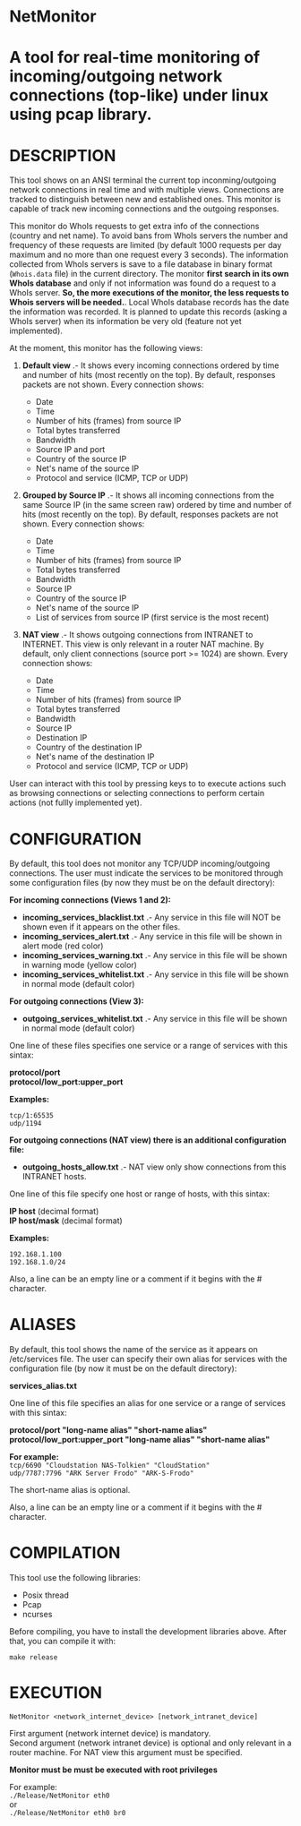 # NetMonitor
A tool for real-time monitoring of incoming/outgoing network connections (top-like) under linux using pcap library.
===================================================================================================================

DESCRIPTION
===========
This tool shows on an ANSI terminal the current top inconming/outgoing network connections in real time and with multiple views. Connections are tracked to distinguish between new and established ones. This monitor is capable of track new incoming connections and the outgoing responses.

This monitor do WhoIs requests to get extra info of the connections (country and net name). To avoid bans from WhoIs servers the number and frequency of these requests are limited (by default 1000 requests per day maximum and no more than one request every 3 seconds). The information collected from WhoIs servers is save to a file database in binary format (`Whois.data` file) in the current directory. The monitor **first search in its own WhoIs database** and only if not information was found do a request to a WhoIs server. **So, the more executions of the monitor, the less requests to Whois servers  will be needed.**. Local WhoIs database records has the date the information was recorded. It is planned to update this records (asking a WhoIs server) when its information be very old (feature not yet implemented).

At the moment, this monitor has the following views:

1. **Default view** .- It shows every incoming connections ordered by time and number of hits (most recently on the top). By default, responses packets are not shown. Every connection shows:
    - Date
    - Time
    - Number of hits (frames) from source IP
    - Total bytes transferred
    - Bandwidth
    - Source IP and port
    - Country of the source IP
    - Net's name of the source IP
    - Protocol and service (ICMP, TCP or UDP)
                     
2. **Grouped by Source IP** .- It shows all incoming connections from the same Source IP (in the same screen raw) ordered by time and number of hits (most recently on the top). By default, responses packets are not shown. Every connection shows:
    - Date
    - Time
    - Number of hits (frames) from source IP
    - Total bytes transferred
    - Bandwidth
    - Source IP
    - Country of the source IP
    - Net's name of the source IP
    - List of services from source IP (first service is the most recent)

3. **NAT view** .- It shows outgoing connections from INTRANET to INTERNET. This view is only relevant in a router NAT machine. By default, only client connections (source port >= 1024) are shown. Every connection shows:
    - Date
    - Time
    - Number of hits (frames) from source IP
    - Total bytes transferred
    - Bandwidth
    - Source IP
    - Destination IP
    - Country of the destination IP
    - Net's name of the destination IP
    - Protocol and service (ICMP, TCP or UDP)

                            
User can interact with this tool by pressing keys to to execute actions such as browsing connections
or selecting connections to perform certain actions (not fullly implemented yet).

CONFIGURATION
=============
By default, this tool does not monitor any TCP/UDP incoming/outgoing connections. The user must indicate the services to be monitored through some configuration files (by now they must be on the default directory):

**For incoming connections (Views 1 and 2):**

- **incoming_services_blacklist.txt** .- Any service in this file will NOT be shown even if it appears on the other files.  
- **incoming_services_alert.txt** .- Any service in this file will be shown in alert mode (red color)  
- **incoming_services_warning.txt** .- Any service in this file will be shown in warning mode (yellow color)  
- **incoming_services_whitelist.txt** .- Any service in this file will be shown in normal mode (default color)

**For outgoing connections (View 3):**

- **outgoing_services_whitelist.txt** .- Any service in this file will be shown in normal mode (default color)

One line of these files specifies one service or a range of services with this sintax:

**protocol/port  
protocol/low_port:upper_port**

**Examples:**

`tcp/1:65535`  
`udp/1194`

**For outgoing connections (NAT view) there is an additional configuration file:**
- **outgoing_hosts_allow.txt** .- NAT view only show connections from this INTRANET hosts.

One line of this file specify one host or range of hosts, with this sintax:

**IP host** (decimal format)   
**IP host/mask** (decimal format)

**Examples:**

`192.168.1.100`  
`192.168.1.0/24`

Also, a line can be an empty line or a comment if it begins with the # character.

ALIASES
=======
By default, this tool shows the name of the service as it appears on /etc/services file. The user can specify their own alias for services with the configuration file (by now it must be on the default directory):

**services_alias.txt**

One line of this file specifies an alias for one service or a range of services with this sintax:

**protocol/port  "long-name alias"  "short-name alias"  
protocol/low_port:upper_port  "long-name alias"  "short-name alias"**
  
**For example:**  
`tcp/6690 "Cloudstation NAS-Tolkien" "CloudStation"`   
`udp/7787:7796 "ARK Server Frodo" "ARK-S-Frodo"`

The short-name alias is optional.

Also, a line can be an empty line or a comment if it begins with the # character.

COMPILATION
===========
This tool use the following libraries: 
- Posix thread
- Pcap
- ncurses

Before compiling, you have to install the development libraries above. After that, you can compile it with:

`make release`

EXECUTION
=========

`NetMonitor <network_internet_device> [network_intranet_device]`

First argument (network internet device) is mandatory.   
Second argument (network intranet device) is optional and only relevant in a router machine. For NAT view this argument must be specified.

**Monitor must be must be executed with root privileges**

For example:  
`./Release/NetMonitor eth0`   
or   
`./Release/NetMonitor eth0 br0`   